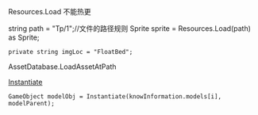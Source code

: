 



Resources.Load 不能热更

string path = "Tp/1";//文件的路径规则
Sprite sprite = Resources.Load<Sprite>(path) as Sprite;

```
private string imgLoc = "FloatBed";
```

AssetDatabase.LoadAssetAtPath



[Instantiate](https://blog.csdn.net/m0_53680210/article/details/126791644)

```
GameObject modelObj = Instantiate(knowInformation.models[i], modelParent);
```